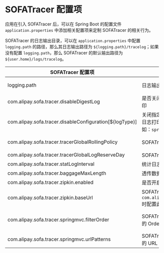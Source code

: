 # SOFATracer 配置项

应用在引入 SOFATracer 后，可以在 Spring Boot 的配置文件 `application.properties` 中添加相关配置项来定制 SOFATracer 的相关行为。

SOFATracer 的日志输出目录，可以在 `application.properties` 中配置 `logging.path` 的路径，那么其日志输出路径为 `${logging.path}/tracelog`；如果没有配置 `logging.path`，那么 SOFATracer 的默认输出路径为 `${user.home}/logs/tracelog`。

SOFATracer 配置项 | 说明 | 默认值
----|------|----
logging.path | 日志输出目录  | SOFATracer 会优先输出到 `logging.path` 目录下；如果没有配置日志输出目录，那默认输出到 `${user.home}`
com.alipay.sofa.tracer.disableDigestLog | 是否关闭所有集成 SOFATracer 组件摘要日志打印  | false
com.alipay.sofa.tracer.disableConfiguration[${logType}] | 关闭指定 `${logType}` 的 SOFATracer 组件摘要日志打印。`${logType} `是指具体的日志类型，如：`spring-mvc-digest.log`  | false
| com.alipay.sofa.tracer.tracerGlobalRollingPolicy | SOFATracer 日志的滚动策略 | `.yyyy-MM-dd`：按照天滚动；`.yyyy-MM-dd_HH`：按照小时滚动。默认不配置按照天滚动
| com.alipay.sofa.tracer.tracerGlobalLogReserveDay | SOFATracer 日志的保留天数 | 默认保留 `7` 天
| com.alipay.sofa.tracer.statLogInterval | 统计日志的时间间隔，单位：秒 | 默认 `60` 秒统计日志输出一次
| com.alipay.sofa.tracer.baggageMaxLength | 透传数据能够允许存放的最大长度 | 默认值 `1024`
| com.alipay.sofa.tracer.zipkin.enabled | 是否开启 SOFATracer 远程上报数据到 Zipkin | true：开启上报；false：关闭上报。默认不上报
|com.alipay.sofa.tracer.zipkin.baseUrl| SOFATracer 远程上报数据到 Zipkin 的地址，`com.alipay.sofa.tracer.zipkin.enabled=true`时配置此地址才有意义 | 格式：`http://${host}:${port}`
| com.alipay.sofa.tracer.springmvc.filterOrder | SOFATracer 集成在 SpringMVC 的 Filter 生效的 Order  | -2147483647（`org.springframework.core.Ordered#HIGHEST_PRECEDENCE + 1`）
| com.alipay.sofa.tracer.springmvc.urlPatterns | SOFATracer 集成在 SpringMVC 的 Filter 生效的 URL Pattern 路径 | `/*` 全部生效

